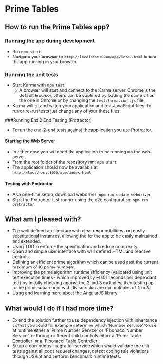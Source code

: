 # Prime Tables

## How to run the Prime Tables app?

### Running the app during development

- Run `npm start`
- Navigate your browser to `http://localhost:8000/app/index.html` to see the app running in your browser.

### Running the unit tests

- Start Karma with `npm test`
  - A browser will start and connect to the Karma server. Chrome is the default browser, others can
  be captured by loading the same url as the one in Chrome or by changing the `test/karma.conf.js`
  file.
- Karma will sit and watch your application and test JavaScript files. To run or re-run tests just
  change any of your these files.


###Running End 2 End Testing (Protractor)

- To run the end-2-end tests against the application you use [Protractor](https://github.com/angular/protractor).

#### Starting the Web Server

- In either case you will need the application to be running via the web-server.
- From the root folder of the repository run: `npm start`
- The application should now be available at `http://localhost:8000/app/index.html`

#### Testing with Protractor

- As a one-time setup, download webdriver: `npm run update-webdriver`
- Start the Protractor test runner using the e2e configuration: `npm run protractor`

## What am I pleased with? 

- The well defined architecture with clear responsibilities and easily substitutional instances, allowing the for the app to be easily maintained and extended.
- Using TDD to enforce the specification and reduce complexity.
- Clean and simple user interface with well defined HTML and reactive controls.
- Defining an efficient prime algorithm which can be used past the current maximum of 10 prime numbers.
- Improving the prime algorithm runtime efficiency (validated using unit test execution times - which improved by ~0.01 seconds per dependant test) by initially checking against the 2 and 3 multiples, then testing up to the prime square root with divisors that are not multiples of 2 or 3.
- Using and learning more about the AngularJS library.

## What would I do if I had more time?

- Extend the solution further to use dependency injection with inheritance so that you could for example determine which 'Number Service' to use at runtime either a 'Prime Number Service' or 'Fibonacci Number Service', or through different child controls either a 'Prime Table Controller' or a 'Fibonacci Table Controller'.
- Setup a continuous integration service which would validate the unit tests against all code request changes, detect coding rule violations through JSHint and perform benchmark runtime tests.